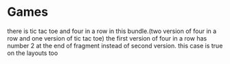 # Games
there is tic tac toe and four in a row in this bundle.(two version of four in a row and one version of tic tac toe)
the first version of four in a row has number 2 at the end of fragment instead of second version.
this case is true on the layouts too
